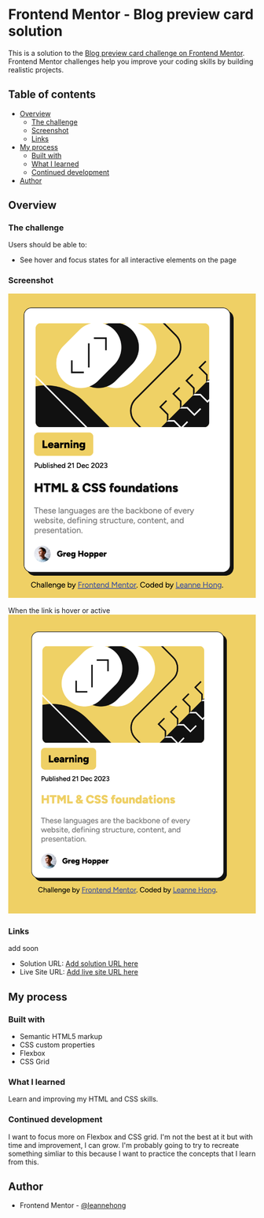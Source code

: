 # Frontend Mentor - Blog preview card solution

This is a solution to the [Blog preview card challenge on Frontend Mentor](https://www.frontendmentor.io/challenges/blog-preview-card-ckPaj01IcS). Frontend Mentor challenges help you improve your coding skills by building realistic projects. 

## Table of contents

- [Overview](#overview)
  - [The challenge](#the-challenge)
  - [Screenshot](#screenshot)
  - [Links](#links)
- [My process](#my-process)
  - [Built with](#built-with)
  - [What I learned](#what-i-learned)
  - [Continued development](#continued-development)
- [Author](#author)

## Overview

### The challenge

Users should be able to:

- See hover and focus states for all interactive elements on the page

### Screenshot

![](./screenshot_nonactive.jpg)

When the link is hover or active
![](./screenshot.jpg)


### Links
add soon
- Solution URL: [Add solution URL here](https://github.com/leannehong/Blog-Preview-Card)
- Live Site URL: [Add live site URL here](https://leannehong.github.io/Blog-Preview-Card/)

## My process

### Built with

- Semantic HTML5 markup
- CSS custom properties
- Flexbox
- CSS Grid

### What I learned

Learn and improving my HTML and CSS skills.

### Continued development

I want to focus more on Flexbox and CSS grid. I'm not the best at it but with time and improvement, I can grow. I'm probably going to try to recreate something simliar to this because I want to practice the concepts that I learn from this.

## Author

- Frontend Mentor - [@leannehong](https://www.frontendmentor.io/profile/yourusername)

